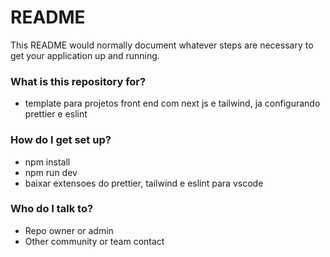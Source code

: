 # README

This README would normally document whatever steps are necessary to get your application up and running.

### What is this repository for?

- template para projetos front end com next js e tailwind, ja configurando prettier e eslint

### How do I get set up?

- npm install
- npm run dev
- baixar extensoes do prettier, tailwind e eslint para vscode

### Who do I talk to?

- Repo owner or admin
- Other community or team contact
